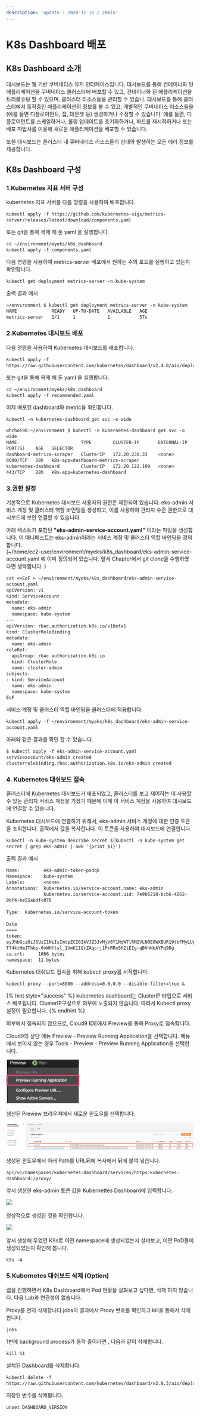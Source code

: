 ```yaml
---
description: 'update : 2020-11-15 / 20min'
---
```


# K8s Dashboard 배포

## K8s Dashboard 소개

대시보드는 웹 기반 쿠버네티스 유저 인터페이스입니다. 대시보드를 통해 컨테이너화 된 애플리케이션을 쿠버네티스 클러스터에 배포할 수 있고, 컨테이너화 된 애플리케이션을 트러블슈팅 할 수 있으며, 클러스터 리소스들을 관리할 수 있습니. 대시보드를 통해 클러스터에서 동작중인 애플리케이션의 정보를 볼 수 있고, 개별적인 쿠버네티스 리소스들을(예를 들면 디플로이먼트, 잡, 데몬셋 등) 생성하거나 수정할 수 있습니다. 예를 들면, 디플로이먼트를 스케일하거나, 롤링 업데이트를 초기화하거나, 파드를 재시작하거나 또는 배포 마법사를 이용해 새로운 애플리케이션을 배포할 수 있습니다.

또한 대시보드는 클러스터 내 쿠버네티스 리소스들의 상태와 발생하는 모든 에러 정보를 제공합니다.

## K8s Dashboard 구성

### 1.Kubernetes 지표 서버 구성

kubernetes 지표 서버를 다음 명령을 사용하여 배포합니다.

```
kubectl apply -f https://github.com/kubernetes-sigs/metrics-server/releases/latest/download/components.yaml

```

또는 git을 통해 복제 해 둔 yaml 을 실행합니다.

```
cd ~/environment/myeks/k8s_dashboard
kubectl apply -f components.yaml

```

다음 명령을 사용하여 metrics-server 배포에서 원하는 수의 포드를 실행하고 있는지 확인합니다.

```
kubectl get deployment metrics-server -n kube-system

```

출력 결과 예시

```
~/environment $ kubectl get deployment metrics-server -n kube-system
NAME             READY   UP-TO-DATE   AVAILABLE   AGE
metrics-server   1/1     1            1           57s
```

### 2.Kubernetes 대시보드 배포

다음 명령을 사용하여 Kubernetes 대시보드를 배포합니다.

```
kubectl apply -f https://raw.githubusercontent.com/kubernetes/dashboard/v2.4.0/aio/deploy/recommended.yaml

```

또는 git을 통해 복제 해 둔 yaml 을 실행합니다.

```
cd ~/environment/myeks/k8s_dashboard
kubectl apply -f recommended.yaml

```

이제 배포된 dashboard와 metric을 확인합니다.&#x20;

```
kubectl -n kubernetes-dashboard get svc -o wide

```

```
whchoi98:~/environment $ kubectl -n kubernetes-dashboard get svc -o wide                                                    
NAME                        TYPE        CLUSTER-IP       EXTERNAL-IP   PORT(S)    AGE   SELECTOR
dashboard-metrics-scraper   ClusterIP   172.20.230.33    <none>        8000/TCP   28h   k8s-app=dashboard-metrics-scraper
kubernetes-dashboard        ClusterIP   172.20.122.109   <none>        443/TCP    28h   k8s-app=kubernetes-dashboard
```

### 3.권한 설정

기본적으로 Kubernetes 대시보드 사용자의 권한은 제한되어 있습니다. eks-admin 서비스 계정 및 클러스터 역할 바인딩을 생성하고, 이를 사용하여 관리자 수준 권한으로 대시보드에 보안 연결할 수 있습니다.&#x20;

아래 텍스트가 포함된 **"eks-admin-service-account.yaml"** 이라는 파일을 생성합니다. 이 매니페스트는 eks-admin이라는 서비스 계정 및 클러스터 역할 바인딩을 정의합니다. \
(\~/home/ec2-user/environment/myeks/k8s\_dashboard/eks-admin-service-account.yaml 에 이미 정의되어 있습니다. 앞서 Chapter에서 git clone을 수행하였다면 생략합니다. )

```
cat <<EoF > ~/environment/myeks/k8s_dashboard/eks-admin-service-account.yaml
apiVersion: v1
kind: ServiceAccount
metadata:
  name: eks-admin
  namespace: kube-system
---
apiVersion: rbac.authorization.k8s.io/v1beta1
kind: ClusterRoleBinding
metadata:
  name: eks-admin
roleRef:
  apiGroup: rbac.authorization.k8s.io
  kind: ClusterRole
  name: cluster-admin
subjects:
- kind: ServiceAccount
  name: eks-admin
  namespace: kube-system
EoF
```

서비스 계정 및 클러스터 역할 바인딩을 클러스터에 적용합니다.

```
kubectl apply -f ~/environment/myeks/k8s_dashboard/eks-admin-service-account.yaml

```

아래와 같은 결과를 확인 할 수 있습니다.

```
$ kubectl apply -f eks-admin-service-account.yaml
serviceaccount/eks-admin created
clusterrolebinding.rbac.authorization.k8s.io/eks-admin created
```

### 4. Kubernetes 대쉬보드 접속

클러스터에 Kubernetes 대시보드가 배포되었고, 클러스터를 보고 제어하는 데 사용할 수 있는 관리자 서비스 계정을 가졌기 때문에 이제 이 서비스 계정을 사용하여 대시보드에 연결할 수 있습니다.

Kubernetes 대시보드에 연결하기 위해서, eks-admin 서비스 계정에 대한 인증 토큰을 조회합니다. 출력에서  값을 복사합니다. 이 토큰을 사용하여 대시보드에 연결합니다.

```
kubectl -n kube-system describe secret $(kubectl -n kube-system get secret | grep eks-admin | awk '{print $1}')

```

출력 결과 예시

```
Name:         eks-admin-token-psdqk
Namespace:    kube-system
Labels:       <none>
Annotations:  kubernetes.io/service-account.name: eks-admin
              kubernetes.io/service-account.uid: 7e9b6218-bcb6-4262-9bf4-be55abdfc078

Type:  kubernetes.io/service-account-token

Data
====
token:      eyJhbGciOiJSUzI1NiIsImtpZCI6IkVJZ3JvMjV6Y1NqWTlRM2VLN0E0WXBUR19tbFMyLUpNa01XbTdOT1ROdzQifQ.eyJpc3MiOiJrdWJlcm5ldGVzL3NlcnZpY2VhY2NvdW50Iiwia3ViZXJuZXRlcy5pby9zZXJ2aWNlYWNjb3VudC9uYW1lc3BhY2UiOiJrdWJlLXN5c3RlbSIsImt1YmVybmV0ZXMuaW8vc2VydmljZWFjY291bnQvc2VjcmV0Lm5hbWUiOiJla3MtYWRtaW4tdG9rZW4tcHNkcWsiLCJrdWJlcm5ldGVzLmlvL3NlcnZpY2VhY2NvdW50L3NlcnZpY2UtYWNjb3VudC5uYW1lIjoiZWtzLWFkbWluIiwia3ViZXJuZXRlcy5pby9zZXJ2aWNlYWNjb3VudC9zZXJ2aWNlLWFjY291bnQudWlkIjoiN2U5YjYyMTgtYmNiNi00MjYyLTliZjQtYmU1NWFiZGZjMDc4Iiwic3ViIjoic3lzdGVtOnNlcnZpY2VhY2NvdW50Omt1YmUtc3lzdGVtOmVrcy1hZG1pbiJ9.knFP6lhXP47_XHoGlaKKWT6rgCopjLUOfEvQEHy_85gjOtHTcAviUUWCSynyW1Mvbs0Iif6e8QrP4dYTj_tWNrVuz6w_lwdRrBFjFn_WhtjUngRFPhi2gChgzkJGkWjHdn_nlBhBXUny6UjBxpc178cJqQelHR1fY_ITJ8EZ0EPo_LzDd4ezdcpvJjTO68p4FkMPkI968DZKGO6oIKQV7A_7mYar77hRQmq1K8iFtSKcs0eFSJxLf5RzvFHc0YH4YrKn7GuRX83TxwvmlbAqbQ-T74ktHmJThbp-0vWHftsl_1VmK11QrZAqcrj1PrRRn5H2tEIg-qBVnNbAYPq9Dg
ca.crt:     1066 bytes
namespace:  11 bytes
```

Kubernetes 대쉬보드 접속을 위해 kubectl proxy를 시작합니다.

```
kubectl proxy --port=8080 --address=0.0.0.0 --disable-filter=true &

```

{% hint style="success" %}
kubernetes dashboard는 ClusterIP 타입으로 서비스 배포됩니다. ClusterIP구성으로 외부에 노출되지 않습니다. 따라서 Kubectl proxy 설정이 필요합니다.
{% endhint %}

외부에서 접속되지 않으므로, Cloud9 IDE에서 Preview를 통해 Proxy로 접속합니다.

Cloud9의 상단 메뉴 Preview - Preview Running Application을 선택합니다. 메뉴에서 보이지 않는 경우 Tools - Preview - Preview Running Application을 선택합니다.

![](<../.gitbook/assets/image (16) (1).png>)

생선된 Preview 브라우져에서 새로운 윈도우를 선택합니다.

![](<../.gitbook/assets/image (2) (1) (1).png>)

생성된 윈도우에서 아래 Path를 URL뒤에 복사해서 뒤에 붙여 넣습니다.

```
api/v1/namespaces/kubernetes-dashboard/services/https:kubernetes-dashboard:/proxy/
```

앞서 생성한 eks-admin 토큰 값을 Kubernettes Dashboard에 입력합니다.

![](<../.gitbook/assets/image (27).png>)

정상적으로 생성된 것을 확인합니다.

![](<../.gitbook/assets/image (165).png>)

앞서 생성해 두었던 K9s로 어떤 namespace에 생성되었는지 살펴보고, 어떤 PoD들이 생성되었는지 확인해 봅니다.

```
k9s -A

```

### 5.Kubernetes 대쉬보드 삭제 (Option)

랩을 진행하면서 K8s Dashboard에서 Pod 현황을 살펴보고 싶다면, 삭제 하지 않습니다. 다음 Lab과 연관성이 없습니다.

Proxy를 먼저 삭제합니다.jobs의 결과에서 Proxy 번호를 확인하고 kill을 통해서 삭제합니다.

```
jobs
```

1번에 background process가 동작 중이라면 , 다음과 같이 삭제합니다.

```
kill %1
```

설치된 Dashboard를 삭제합니다.

```
kubectl delete -f https://raw.githubusercontent.com/kubernetes/dashboard/v2.0.3/aio/deploy/recommended.yaml
```

저장된 변수를 삭제합니다.

```
unset DASHBOARD_VERSION
```

